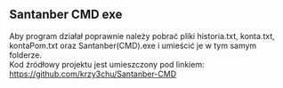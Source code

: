 ## Santanber CMD exe
Aby program działał poprawnie należy pobrać pliki historia.txt, konta.txt, kontaPom.txt oraz Santanber(CMD).exe i umieścić je w tym samym folderze.  
Kod źródłowy projektu jest umieszczony pod linkiem: https://github.com/krzy3chu/Santanber-CMD
